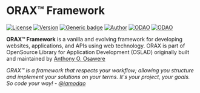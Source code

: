 # ORAX™ Framework
[![License](https://img.shields.io/badge/License-Apache%202.0-red.svg)](https://github.com/vae24hq/orax/blob/master/LICENSE)
[![Version](https://img.shields.io/badge/Version-Evolving-yellow.svg)](https://github.com/vae24hq/orax/releases/latest)
[![Generic badge](https://img.shields.io/badge/Wiki-Read-1abc9c.svg)](https://github.com/vae24hq/orax/wiki)
[![Author](https://img.shields.io/badge/Creator-OSAWERE™-green.svg)](https://www.osawere.com/)
[![ODAO](https://img.shields.io/badge/Twitter-@iamodao-gold.svg)](https://www.twitter.com/iamodao)
[![ODAO](https://img.shields.io/badge/LinkedIn-iamodao-blue.svg)](https://www.linkedin.com/in/iamodao/)

**ORAX™ Framework** is a vanilla and evolving framework for developing websites, applications, and APIs using web technology. ORAX is part of OpenSource Library for Application Development (OSLAD) originally built and maintained by [Anthony O. Osawere](https://github.com/iamodao/)

*ORAX™ is a framework that respects your workflow; allowing you structure and implement your solutions on your terms. It's your project, your goals. So code your way! - _[@iamodao](https://www.twitter.com/iamodao)_*
